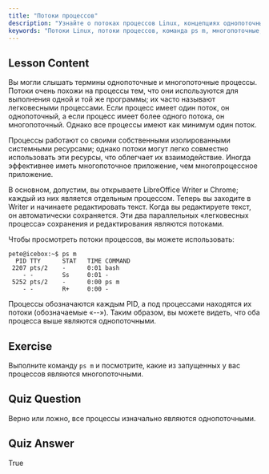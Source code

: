 ```yaml
---
title: "Потоки процессов"
description: "Узнайте о потоках процессов Linux, концепциях однопоточных и многопоточных процессов и о том, как просматривать их с помощью 'ps m'. Эффективно разбирайтесь в легковесных процессах!"
keywords: "Потоки Linux, потоки процессов, команда ps m, многопоточные, однопоточные, процессы Linux, Linux для начинающих, учебник по Linux"
---
```


## Lesson Content

Вы могли слышать термины однопоточные и многопоточные процессы. Потоки очень похожи на процессы тем, что они используются для выполнения одной и той же программы; их часто называют легковесными процессами. Если процесс имеет один поток, он однопоточный, а если процесс имеет более одного потока, он многопоточный. Однако все процессы имеют как минимум один поток.

Процессы работают со своими собственными изолированными системными ресурсами; однако потоки могут легко совместно использовать эти ресурсы, что облегчает их взаимодействие. Иногда эффективнее иметь многопоточное приложение, чем многопроцессное приложение.

В основном, допустим, вы открываете LibreOffice Writer и Chrome; каждый из них является отдельным процессом. Теперь вы заходите в Writer и начинаете редактировать текст. Когда вы редактируете текст, он автоматически сохраняется. Эти два параллельных «легковесных процесса» сохранения и редактирования являются потоками.

Чтобы просмотреть потоки процессов, вы можете использовать:

```plaintext
pete@icebox:~$ ps m
  PID TTY      STAT   TIME COMMAND
 2207 pts/2    -      0:01 bash
    - -        Ss     0:01 -
 5252 pts/2    -      0:00 ps m
    - -        R+     0:00 -
```

Процессы обозначаются каждым PID, а под процессами находятся их потоки (обозначаемые «--»). Таким образом, вы можете видеть, что оба процесса выше являются однопоточными.

## Exercise

Выполните команду `ps m` и посмотрите, какие из запущенных у вас процессов являются многопоточными.

## Quiz Question

Верно или ложно, все процессы изначально являются однопоточными.

## Quiz Answer

True
